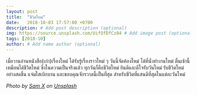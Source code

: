 ```yaml
---
layout: post
title:  "ชีวิตใหม่"
date:   2018-10-03 17:57:00 +0700
description: # Add post description (optional)
img: https://source.unsplash.com/UifOfDfCz84 # Add image post (optional)
tags: [2018-10]
author: # Add name author (optional)
---
```

เมื่อวานอ่านหนังสือ(เก่า)เรื่องใหม่ ได้รับรู้เรื่องราวใหม่ ๆ วันนี้จัดห้องใหม่ ได้ที่นั่งทำงานใหม่ ตื่นเช้านี้เหมือนได้ชีวิตใหม่ ซึ่งในความเป็นจริงแล้ว ทุกวันก็คือชีวิตใหม่ ยินดีและดีใจรับวันใหม่ รับชีวิตใหม่อย่างสดชื่น แจ่มใสเบิกบาน และขอบคุณจักรวาลนี้เป็นที่สุด สำหรับชีวิตที่แสนดีที่สุดในแต่ละวันใหม่

*Photo by [Sam X](https://unsplash.com/@samx) on [Unsplash](https://unsplash.com/)*
